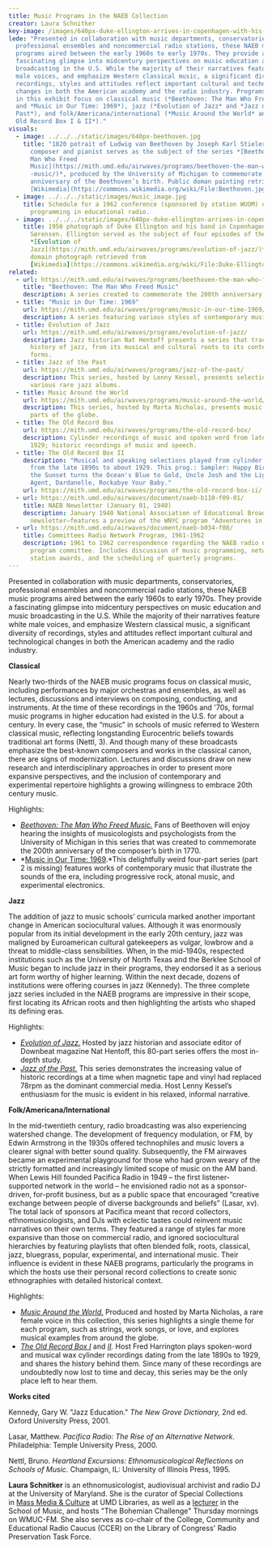 ```yaml
---
title: Music Programs in the NAEB Collection
creator: Laura Schnitker
key-image: /images/640px-duke-ellington-arrives-in-copenhagen-with-his-band-352130627073.jpg
lede: "Presented in collaboration with music departments, conservatories,
  professional ensembles and noncommercial radio stations, these NAEB music
  programs aired between the early 1960s to early 1970s. They provide a
  fascinating glimpse into midcentury perspectives on music education and music
  broadcasting in the U.S. While the majority of their narratives feature white
  male voices, and emphasize Western classical music, a significant diversity of
  recordings, styles and attitudes reflect important cultural and technological
  changes in both the American academy and the radio industry. Programs covered
  in this exhibit focus on classical music (*Beethoven: The Man Who Freed Music*
  and *Music in Our Time: 1969*), jazz (*Evolution of Jazz* and *Jazz of the
  Past*), and folk/Americana/international (*Music Around the World* and *The
  Old Record Box I & II*)."
visuals:
  - image: ../../../static/images/640px-beethoven.jpg
    title: "1820 potrait of Ludwig van Beethoven by Joseph Karl Stieler. The famed
      composer and pianist serves as the subject of the series *[Beethoven: The
      Man Who Freed
      Music](https://mith.umd.edu/airwaves/programs/beethoven-the-man-who-freed\
      -music/)*, produced by the University of Michigan to commemorate the 200th
      anniversary of the Beethoven’s birth. Public doman painting retrieved from
      [Wikimedia](https://commons.wikimedia.org/wiki/File:Beethoven.jpg)."
  - image: ../../../static/images/music_image.jpg
    title: Schedule for a 1962 conference (sponsored by station WUOM) on music
      programming in educational radio.
  - image: ../../../static/images/640px-duke-ellington-arrives-in-copenhagen-with-his-band-352130627073.jpg
    title: 1950 photograph of Duke Ellington and his band in Copenhagen by Aage
      Sørensen. Ellington served as the subject of four episodes of the series
      *[Evolution of
      Jazz](https://mith.umd.edu/airwaves/programs/evolution-of-jazz/)*. Public
      domain photograph retrieved from
      [Wikimedia](https://commons.wikimedia.org/wiki/File:Duke-Ellington-arrives-in-Copenhagen-with-his-band-352130627073.jpg).
related:
  - url: https://mith.umd.edu/airwaves/programs/beethoven-the-man-who-freed-music/
    title: "Beethoven: The Man Who Freed Music"
    description: A series created to commemorate the 200th anniversary of Beethoven's birth.
  - title: "Music in Our Time: 1969"
    url: https://mith.umd.edu/airwaves/programs/music-in-our-time-1969/
    description: A series featuring various styles of contemporary music.
  - title: Evolution of Jazz
    url: https://mith.umd.edu/airwaves/programs/evolution-of-jazz/
    description: Jazz historian Nat Hentoff presents a series that traces the
      history of jazz, from its musical and cultural roots to its contemporary
      forms.
  - title: Jazz of the Past
    url: https://mith.umd.edu/airwaves/programs/jazz-of-the-past/
    description: This series, hosted by Lenny Kessel, presents selections from
      various rare jazz albums.
  - title: Music Around the World
    url: https://mith.umd.edu/airwaves/programs/music-around-the-world/
    description: This series, hosted by Marta Nicholas, presents music from all
      parts of the globe.
  - title: The Old Record Box
    url: https://mith.umd.edu/airwaves/programs/the-old-record-box/
    description: Cylinder recordings of music and spoken word from late 1890's to
      1929; historic recordings of music and speech.
  - title: The Old Record Box II
    description: "Musical and speaking selections played from cylinder records dated
      from the late 1890s to about 1929. This prog.: Sampler: Happy Birds, Where
      the Sunset turns the Ocean's Blue to Gold, Uncle Josh and the Ligtning Rod
      Agent, Dardanelle, Rockabye Your Baby."
    url: https://mith.umd.edu/airwaves/programs/the-old-record-box-ii/
  - url: https://mith.umd.edu/airwaves/document/naeb-b110-f09-01/
    title: NAEB Newsletter (January 01, 1940)
    description: January 1940 National Association of Educational Broadcasters
      newsletter—features a preview of the WNYC program "Adventures in Music."
  - url: https://mith.umd.edu/airwaves/document/naeb-b034-f08/
    title: Committees Radio Network Program, 1961-1962
    description: 1961 to 1962 correspondence regarding the NAEB radio network
      program committee. Includes discussion of music programming, network
      station awards, and the scheduling of quarterly programs.
---
```

Presented in collaboration with music departments, conservatories, professional ensembles and noncommercial radio stations, these NAEB music programs aired between the early 1960s to early 1970s. They provide a fascinating glimpse into midcentury perspectives on music education and music broadcasting in the U.S. While the majority of their narratives feature white male voices, and emphasize Western classical music, a significant diversity of recordings, styles and attitudes reflect important cultural and technological changes in both the American academy and the radio industry.

**Classical**

Nearly two-thirds of the NAEB music programs focus on classical music, including performances by major orchestras and ensembles, as well as lectures, discussions and interviews on composing, conducting, and instruments. At the time of these recordings in the 1960s and '70s, formal music programs in higher education had existed in the U.S. for about a century. In every case, the “music” in schools of music referred to Western classical music, reflecting longstanding Eurocentric beliefs towards traditional art forms (Nettl, 3). And though many of these broadcasts emphasize the best-known composers and works in the classical canon, there are signs of modernization. Lectures and discussions draw on new research and interdisciplinary approaches in order to present more expansive perspectives, and the inclusion of contemporary and experimental repertoire highlights a growing willingness to embrace 20th century music.

Highlights:[](https://mith.umd.edu/airwaves/programs/beethoven-the-man-who-freed-music/)

* *[Beethoven: The Man Who Freed Music.](https://mith.umd.edu/airwaves/programs/beethoven-the-man-who-freed-music/)* Fans of Beethoven will enjoy hearing the insights of musicologists and psychologists from the University of Michigan in this series that was created to commemorate the 200th anniversary of the composer’s birth in 1770.
* *[Music in Our Time: 1969](https://mith.umd.edu/airwaves/programs/music-in-our-time-1969/).*This delightfully weird four-part series (part 2 is missing) features works of contemporary music that illustrate the sounds of the era, including progressive rock, atonal music, and experimental electronics.

**Jazz**

The addition of jazz to music schools’ curricula marked another important change in American sociocultural values. Although it was enormously popular from its initial development in the early 20th century, jazz was maligned by Euroamerican cultural gatekeepers as vulgar, lowbrow and a threat to middle-class sensibilities. When, in the mid-1940s, respected institutions such as the University of North Texas and the Berklee School of Music began to include jazz in their programs, they endorsed it as a serious art form worthy of higher learning. Within the next decade, dozens of institutions were offering courses in jazz (Kennedy). The three complete jazz series included in the NAEB programs are impressive in their scope, first locating its African roots and then highlighting the artists who shaped its defining eras.

Highlights:

* [](https://mith.umd.edu/airwaves/programs/evolution-of-jazz/)*[Evolution of Jazz.](https://mith.umd.edu/airwaves/programs/evolution-of-jazz/)* Hosted by jazz historian and associate editor of Downbeat magazine Nat Hentoff, this 80-part series offers the most in-depth study.
* *[Jazz of the Past.](https://mith.umd.edu/airwaves/programs/jazz-of-the-past/)* This series demonstrates the increasing value of historic recordings at a time when magnetic tape and vinyl had replaced 78rpm as the dominant commercial media. Host Lenny Kessel’s enthusiasm for the music is evident in his relaxed, informal narrative.

**Folk/Americana/International**

In the mid-twentieth century, radio broadcasting was also experiencing watershed change. The development of frequency modulation, or FM, by Edwin Armstrong in the 1930s offered technophiles and music lovers a clearer signal with better sound quality. Subsequently, the FM airwaves became an experimental playground for those who had grown weary of the strictly formatted and increasingly limited scope of music on the AM band. When Lewis Hill founded Pacifica Radio in 1949 – the first listener-supported network in the world – he envisioned radio not as a sponsor-driven, for-profit business, but as a public space that encouraged “creative exchange between people of diverse backgrounds and beliefs” (Lasar, xv). The total lack of sponsors at Pacifica meant that record collectors, ethnomusicologists, and DJs with eclectic tastes could reinvent music narratives on their own terms. They featured a range of styles far more expansive than those on commercial radio, and ignored sociocultural hierarchies by featuring playlists that often blended folk, roots, classical, jazz, bluegrass, popular, experimental, and international music. Their influence is evident in these NAEB programs, particularly the programs in which the hosts use their personal record collections to create sonic ethnographies with detailed historical context.

Highlights:

* *[Music Around the World.](https://mith.umd.edu/airwaves/programs/music-around-the-world/)*[](https://mith.umd.edu/airwaves/programs/music-around-the-world/) Produced and hosted by Marta Nicholas, a rare female voice in this collection, this series highlights a single theme for each program, such as strings, work songs, or love, and explores musical examples from around the globe.
* *[The Old Record Box I](https://mith.umd.edu/airwaves/programs/the-old-record-box/)* and *[II](https://mith.umd.edu/airwaves/programs/the-old-record-box-ii/).* Host Fred Harrington plays spoken-word and musical wax cylinder recordings dating from the late 1890s to 1929, and shares the history behind them. Since many of these recordings are undoubtedly now lost to time and decay, this series may be the only place left to hear them.

**Works cited**

Kennedy, Gary W. "Jazz Education." *The New Grove Dictionary,* 2nd ed. Oxford University Press, 2001. [](https://www-oxfordmusiconline-com.proxyau.wrlc.org/grovemusic/view/10.1093/gmo/9781561592630.001.0001/omo-9781561592630-e-2000602300)

Lasar, Matthew. *Pacifica Radio: The Rise of an Alternative Network*. Philadelphia: Temple University Press, 2000.

Nettl, Bruno. *Heartland Excursions: Ethnomusicological Reflections on Schools of Music*. Champaign, IL: University of Illinois Press, 1995.

**Laura Schnitker** is an ethnomusicologist, audiovisual archivist and radio DJ at the University of Maryland. She is the curator of Special Collections in [Mass Media & Culture](https://www.lib.umd.edu/special/collections/massmedia/home) at UMD Libraries, as well as a [lecturer](https://music.umd.edu/directory/laura-schnitker) in the School of Music, and hosts "The Bohemian Challenge" Thursday mornings on WMUC-FM. She also serves as co-chair of the College, Community and Educational Radio Caucus (CCER) on the Library of Congress' Radio Preservation Task Force.